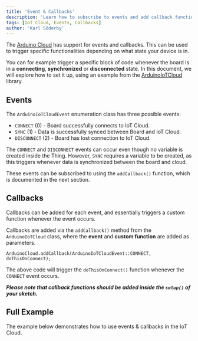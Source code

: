 ```yaml
---
title: 'Event & Callbacks'
description: 'Learn how to subscribe to events and add callback functions.'
tags: [IoT Cloud, Events, Callbacks]
author: 'Karl Söderby'
---
```


The [Arduino Cloud](app.arduino.cc) has support for events and callbacks. This can be used to trigger specific functionalities depending on what state your device is in. 

You can for example trigger a specific block of code whenever the board is in a **connecting**, **synchronized** or **disconnected** state. In this document, we will explore how to set it up, using an example from the [ArduinoIoTCloud](https://github.com/arduino-libraries/ArduinoIoTCloud/blob/master/examples/ArduinoIoTCloud-Callbacks/ArduinoIoTCloud-Callbacks.ino) library.   

## Events

The `ArduinoIoTCloudEvent` enumeration class has three possible events:
- `CONNECT` (0) - Board successfully connects to IoT Cloud.
- `SYNC` (1) - Data is successfully synced between Board and IoT Cloud.
- `DISCONNECT` (2) -  Board has lost connection to IoT Cloud.

The `CONNECT` and `DISCONNECT` events can occur even though no variable is created inside the Thing. However, `SYNC` requires a variable to be created, as this triggers whenever data is synchronized between the board and cloud.

These events can be subscribed to using the `addCallback()` function, which is documented in the next section.

## Callbacks

Callbacks can be added for each event, and essentially triggers a custom function whenever the event occurs.

Callbacks are added via the `addCallback()` method from the `ArduinoIoTCloud` class, where the **event** and **custom function** are added as parameters. 

```arduino
ArduinoCloud.addCallback(ArduinoIoTCloudEvent::CONNECT, doThisOnConnect);
```

The above code will trigger the `doThisOnConnect()`
function whenever the `CONNECT` event occurs.

***Please note that callback functions should be added inside the `setup()` of your sketch.***

## Full Example

The example below demonstrates how to use events & callbacks in the IoT Cloud. 

<CodeBlock url="https://github.com/arduino-libraries/ArduinoIoTCloud/blob/master/examples/ArduinoIoTCloud-Callbacks/ArduinoIoTCloud-Callbacks.ino" className="arduino"/>